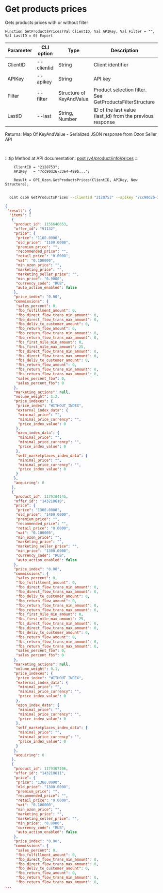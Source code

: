 ﻿---
sidebar_position: 2
---

# Get products prices
 Gets products prices with or without filter



`Function GetProductsPrices(Val ClientID, Val APIKey, Val Filter = "", Val LastID = 0) Export`

  | Parameter | CLI option | Type | Description |
  |-|-|-|-|
  | ClientID | --clientid | String | Client identifier |
  | APIKey | --apikey | String | API key |
  | Filter | --filter | Structure of KeyAndValue | Product selection filter. See GetProductsFilterStructure |
  | LastID | --last | String, Number | ID of the last value (last_id) from the previous response |

  
  Returns:  Map Of KeyAndValue - Serialized JSON response from Ozon Seller API

<br/>

:::tip
Method at API documentation: [post /v4/product/info/prices](https://docs.ozon.ru/api/seller/#operation/ProductAPI_GetProductInfoPricesV4)
:::
<br/>


```bsl title="Code example"
    ClientID = "2128753";
    APIKey   = "7cc90d26-33e4-499b...";

    Result = OPI_Ozon.GetProductsPrices(ClientID, APIKey, New Structure);
```



```sh title="CLI command example"
    
  oint ozon GetProductsPrices --clientid "2128753" --apikey "7cc90d26-33e4-499b..." --filter %filter% --last %last%

```

```json title="Result"
{
 "result": {
  "items": [
   {
    "product_id": 1156646653,
    "offer_id": "91132",
    "price": {
     "price": "1100.0000",
     "old_price": "1100.0000",
     "premium_price": "",
     "recommended_price": "",
     "retail_price": "0.0000",
     "vat": "0.100000",
     "min_ozon_price": "",
     "marketing_price": "",
     "marketing_seller_price": "",
     "min_price": "0.0000",
     "currency_code": "RUB",
     "auto_action_enabled": false
    },
    "price_index": "0.00",
    "commissions": {
     "sales_percent": 0,
     "fbo_fulfillment_amount": 0,
     "fbo_direct_flow_trans_min_amount": 0,
     "fbo_direct_flow_trans_max_amount": 0,
     "fbo_deliv_to_customer_amount": 0,
     "fbo_return_flow_amount": 0,
     "fbo_return_flow_trans_min_amount": 0,
     "fbo_return_flow_trans_max_amount": 0,
     "fbs_first_mile_min_amount": 0,
     "fbs_first_mile_max_amount": 25,
     "fbs_direct_flow_trans_min_amount": 0,
     "fbs_direct_flow_trans_max_amount": 0,
     "fbs_deliv_to_customer_amount": 0,
     "fbs_return_flow_amount": 0,
     "fbs_return_flow_trans_min_amount": 0,
     "fbs_return_flow_trans_max_amount": 0,
     "sales_percent_fbo": 0,
     "sales_percent_fbs": 0
    },
    "marketing_actions": null,
    "volume_weight": 1.2,
    "price_indexes": {
     "price_index": "WITHOUT_INDEX",
     "external_index_data": {
      "minimal_price": "",
      "minimal_price_currency": "",
      "price_index_value": 0
     },
     "ozon_index_data": {
      "minimal_price": "",
      "minimal_price_currency": "",
      "price_index_value": 0
     },
     "self_marketplaces_index_data": {
      "minimal_price": "",
      "minimal_price_currency": "",
      "price_index_value": 0
     }
    },
    "acquiring": 0
   },
   {
    "product_id": 1179304145,
    "offer_id": "143210610",
    "price": {
     "price": "1300.0000",
     "old_price": "1400.0000",
     "premium_price": "",
     "recommended_price": "",
     "retail_price": "0.0000",
     "vat": "0.100000",
     "min_ozon_price": "",
     "marketing_price": "",
     "marketing_seller_price": "",
     "min_price": "1300.0000",
     "currency_code": "RUB",
     "auto_action_enabled": false
    },
    "price_index": "0.00",
    "commissions": {
     "sales_percent": 0,
     "fbo_fulfillment_amount": 0,
     "fbo_direct_flow_trans_min_amount": 0,
     "fbo_direct_flow_trans_max_amount": 0,
     "fbo_deliv_to_customer_amount": 0,
     "fbo_return_flow_amount": 0,
     "fbo_return_flow_trans_min_amount": 0,
     "fbo_return_flow_trans_max_amount": 0,
     "fbs_first_mile_min_amount": 0,
     "fbs_first_mile_max_amount": 25,
     "fbs_direct_flow_trans_min_amount": 0,
     "fbs_direct_flow_trans_max_amount": 0,
     "fbs_deliv_to_customer_amount": 0,
     "fbs_return_flow_amount": 0,
     "fbs_return_flow_trans_min_amount": 0,
     "fbs_return_flow_trans_max_amount": 0,
     "sales_percent_fbo": 0,
     "sales_percent_fbs": 0
    },
    "marketing_actions": null,
    "volume_weight": 0.1,
    "price_indexes": {
     "price_index": "WITHOUT_INDEX",
     "external_index_data": {
      "minimal_price": "",
      "minimal_price_currency": "",
      "price_index_value": 0
     },
     "ozon_index_data": {
      "minimal_price": "",
      "minimal_price_currency": "",
      "price_index_value": 0
     },
     "self_marketplaces_index_data": {
      "minimal_price": "",
      "minimal_price_currency": "",
      "price_index_value": 0
     }
    },
    "acquiring": 0
   },
   {
    "product_id": 1179307106,
    "offer_id": "143210611",
    "price": {
     "price": "1300.0000",
     "old_price": "1300.0000",
     "premium_price": "",
     "recommended_price": "",
     "retail_price": "0.0000",
     "vat": "0.100000",
     "min_ozon_price": "",
     "marketing_price": "",
     "marketing_seller_price": "",
     "min_price": "0.0000",
     "currency_code": "RUB",
     "auto_action_enabled": false
    },
    "price_index": "0.00",
    "commissions": {
     "sales_percent": 0,
     "fbo_fulfillment_amount": 0,
     "fbo_direct_flow_trans_min_amount": 0,
     "fbo_direct_flow_trans_max_amount": 0,
     "fbo_deliv_to_customer_amount": 0,
     "fbo_return_flow_amount": 0,
     "fbo_return_flow_trans_min_amount": 0,
     "fbo_return_flow_trans_max_amount": 0,
...
```
